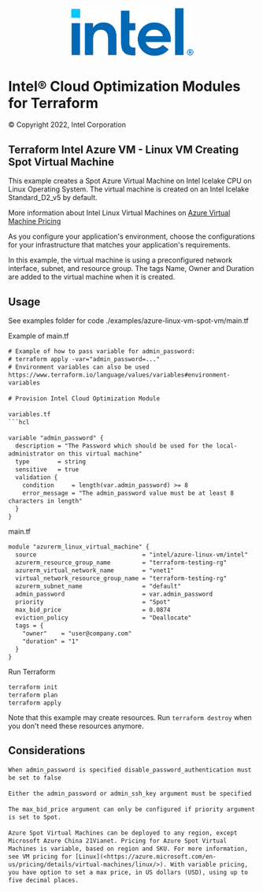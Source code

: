 
<p align="center">
   <img src="https://github.com/intel/terraform-intel-azure-linux-vm/blob/main/images/logo-classicblue-800px.png?raw=true" alt="Intel Logo" width="250"/>
</p>

# Intel® Cloud Optimization Modules for Terraform

© Copyright 2022, Intel Corporation

## Terraform Intel Azure VM - Linux VM Creating Spot Virtual Machine

This example creates a Spot Azure Virtual Machine on Intel Icelake CPU on Linux Operating System. The virtual machine is created on an Intel Icelake Standard_D2_v5 by default.

More information about Intel Linux Virtual Machines on [Azure Virtual Machine Pricing](<https://azure.microsoft.com/en-us/pricing/details/virtual-machines/linux/>)

As you configure your application's environment, choose the configurations for your infrastructure that matches your application's requirements.

In this example, the virtual machine is using a preconfigured network interface, subnet, and resource group. The tags Name, Owner and Duration are added to the virtual machine when it is created.

## Usage

See examples folder for code ./examples/azure-linux-vm-spot-vm/main.tf

Example of main.tf

```hcl
# Example of how to pass variable for admin_password:
# terraform apply -var="admin_password=..."
# Environment variables can also be used https://www.terraform.io/language/values/variables#environment-variables

# Provision Intel Cloud Optimization Module

variables.tf
```hcl

variable "admin_password" {
  description = "The Password which should be used for the local-administrator on this virtual machine"
  type        = string
  sensitive   = true
  validation {
    condition     = length(var.admin_password) >= 8
    error_message = "The admin_password value must be at least 8 characters in length"
  }
}
```

main.tf
```hcl
module "azurerm_linux_virtual_machine" {
  source                              = "intel/azure-linux-vm/intel"
  azurerm_resource_group_name         = "terraform-testing-rg"
  azurerm_virtual_network_name        = "vnet1"
  virtual_network_resource_group_name = "terraform-testing-rg"
  azurerm_subnet_name                 = "default"
  admin_password                      = var.admin_password
  priority                            = "Spot"
  max_bid_price                       = 0.0874
  eviction_policy                     = "Deallocate"
  tags = {
    "owner"    = "user@company.com"
    "duration" = "1"
  }
}

```

Run Terraform

```hcl
terraform init  
terraform plan
terraform apply

```

Note that this example may create resources. Run `terraform destroy` when you don't need these resources anymore.

## Considerations  

```hcl
When admin_password is specified disable_password_authentication must be set to false

Either the admin_password or admin_ssh_key argument must be specified

The max_bid_price argument can only be configured if priority argument is set to Spot. 

Azure Spot Virtual Machines can be deployed to any region, except Microsoft Azure China 21Vianet. Pricing for Azure Spot Virtual Machines is variable, based on region and SKU. For more information, see VM pricing for [Linux](<https://azure.microsoft.com/en-us/pricing/details/virtual-machines/linux/>). With variable pricing, you have option to set a max price, in US dollars (USD), using up to five decimal places.

```